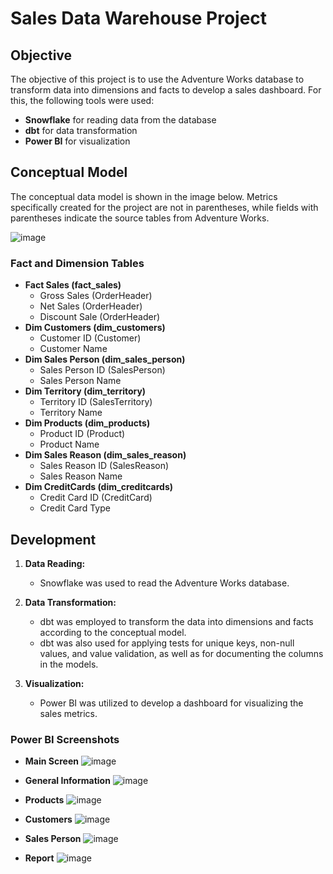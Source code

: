 # Sales Data Warehouse Project

## Objective
The objective of this project is to use the Adventure Works database to transform data into dimensions and facts to develop a sales dashboard. For this, the following tools were used:
- **Snowflake** for reading data from the database
- **dbt** for data transformation
- **Power BI** for visualization

## Conceptual Model
The conceptual data model is shown in the image below. Metrics specifically created for the project are not in parentheses, while fields with parentheses indicate the source tables from Adventure Works.

![image](https://github.com/user-attachments/assets/55f138cb-e720-463e-b751-cff60ac9e742)

### Fact and Dimension Tables
- **Fact Sales (fact_sales)**
  - Gross Sales (OrderHeader)
  - Net Sales (OrderHeader)
  - Discount Sale (OrderHeader)
- **Dim Customers (dim_customers)**
  - Customer ID (Customer)
  - Customer Name
- **Dim Sales Person (dim_sales_person)**
  - Sales Person ID (SalesPerson)
  - Sales Person Name
- **Dim Territory (dim_territory)**
  - Territory ID (SalesTerritory)
  - Territory Name
- **Dim Products (dim_products)**
  - Product ID (Product)
  - Product Name
- **Dim Sales Reason (dim_sales_reason)**
  - Sales Reason ID (SalesReason)
  - Sales Reason Name
- **Dim CreditCards (dim_creditcards)**
  - Credit Card ID (CreditCard)
  - Credit Card Type

## Development
1. **Data Reading:**
   - Snowflake was used to read the Adventure Works database.

2. **Data Transformation:** 
    - dbt was employed to transform the data into dimensions and facts according to the conceptual model. 
    - dbt was also used for applying tests for unique keys, non-null values, and value validation, as well as for documenting the columns in the models.

3. **Visualization:**
   - Power BI was utilized to develop a dashboard for visualizing the sales metrics.

### Power BI Screenshots
- **Main Screen**
  ![image](https://github.com/user-attachments/assets/4491140c-8f0f-4bf1-bbcc-0fa8e1073dec)


- **General Information**
  ![image](https://github.com/user-attachments/assets/8c4c698e-bb7d-4e63-9f0b-d1c92e13e832)


- **Products**
  ![image](https://github.com/user-attachments/assets/7c2afd42-2908-49cc-b09f-157e36589534)


- **Customers**
  ![image](https://github.com/user-attachments/assets/d51dcf84-8034-4fb4-9ef7-1fdfb503e866)


- **Sales Person**
  ![image](https://github.com/user-attachments/assets/31bb9d35-0896-47f4-938d-964c8672e6be)


- **Report**
  ![image](https://github.com/user-attachments/assets/f756742b-06c4-4ee5-8a52-c591190d9d2f)



